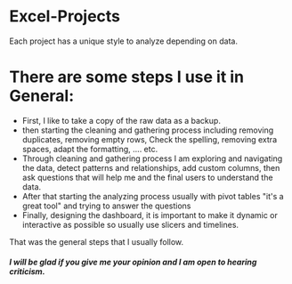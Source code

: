 
# Excel-Projects
Each project has a unique style to analyze depending on data.
<h1>There are some steps I use it in General: </h1> 
<ul>
 <li> First, I like to take a copy of the raw data as a backup.
<li> then starting the cleaning and gathering process including removing duplicates, removing empty rows, Check the spelling, removing extra spaces, adapt the formatting, .... etc.
<li> Through cleaning and gathering process I am exploring and navigating the data, detect patterns and relationships, add custom columns, then ask questions that will help me and the final users to understand the data.
<li> After that starting the analyzing process usually with pivot tables "it's a great tool" and trying to answer the questions 
<li> Finally, designing the dashboard, it is important to make it dynamic or interactive as possible so usually use slicers and timelines.
</ul>
 That was the general steps that I usually follow.
 <br>
<h5>
I will be glad if you give me your opinion and I am open to hearing criticism.

